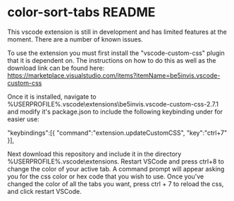 # color-sort-tabs README

This vscode extension is still in development and has limited features at the moment. There are a number of known issues. 


To use the extension you must first install the "vscode-custom-css" plugin that it is dependent on. The instructions on how to do this as well as the download link can be found here:
https://marketplace.visualstudio.com/items?itemName=be5invis.vscode-custom-css

Once it is installed, navigate to %USERPROFILE%\.vscode\extensions\be5invis.vscode-custom-css-2.7.1 and modify it's package.json to include the following keybinding under for easier use:

"keybindings":[{
				"command":"extension.updateCustomCSS",
				"key":"ctrl+7"
}],

Next download this repository and include it in the directory %USERPROFILE%\.vscode\extensions. Restart VSCode and press ctrl+8 to change the color of your active tab. A command prompt will appear asking you for the css color or hex code that you wish to use. Once you've changed the color of all the tabs you want, press ctrl + 7 to reload the css, and click restart VSCode. 
